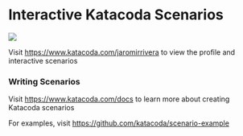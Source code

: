 # Interactive Katacoda Scenarios

[![](http://shields.katacoda.com/katacoda/jaromirrivera/count.svg)](https://www.katacoda.com/jaromirrivera "Get your profile on Katacoda.com")

Visit https://www.katacoda.com/jaromirrivera to view the profile and interactive scenarios

### Writing Scenarios
Visit https://www.katacoda.com/docs to learn more about creating Katacoda scenarios

For examples, visit https://github.com/katacoda/scenario-example
